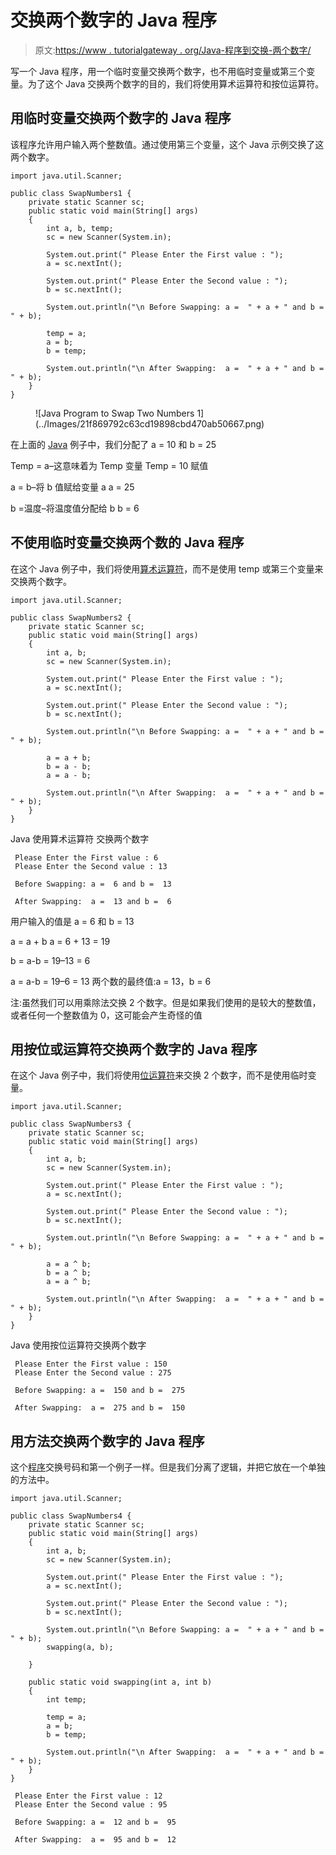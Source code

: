 # 交换两个数字的 Java 程序

> 原文:[https://www . tutorialgateway . org/Java-程序到交换-两个数字/](https://www.tutorialgateway.org/java-program-to-swap-two-numbers/)

写一个 Java 程序，用一个临时变量交换两个数字，也不用临时变量或第三个变量。为了这个 Java 交换两个数字的目的，我们将使用算术运算符和按位运算符。

## 用临时变量交换两个数字的 Java 程序

该程序允许用户输入两个整数值。通过使用第三个变量，这个 Java 示例交换了这两个数字。

```
import java.util.Scanner;

public class SwapNumbers1 {
	private static Scanner sc;
	public static void main(String[] args) 
	{
		int a, b, temp;
		sc = new Scanner(System.in);

		System.out.print(" Please Enter the First value : ");
		a = sc.nextInt();	

		System.out.print(" Please Enter the Second value : ");
		b = sc.nextInt();	

		System.out.println("\n Before Swapping: a =  " + a + " and b =  " + b);

		temp = a;
		a = b;
		b = temp;

		System.out.println("\n After Swapping:  a =  " + a + " and b =  " + b);
	}
}
```

<figure class="wp-block-image">![Java Program to Swap Two Numbers 1](../Images/21f869792c63cd19898cbd470ab50667.png)</figure>

在上面的 [Java](https://www.tutorialgateway.org/java-tutorial/) 例子中，我们分配了 a = 10 和 b = 25

Temp = a–这意味着为 Temp 变量
Temp = 10 赋值

a = b–将 b 值赋给变量 a
a = 25

b =温度–将温度值分配给 b
b = 6

## 不使用临时变量交换两个数的 Java 程序

在这个 Java 例子中，我们将使用[算术运算符](https://www.tutorialgateway.org/java-arithmetic-operators/)，而不是使用 temp 或第三个变量来交换两个数字。

```
import java.util.Scanner;

public class SwapNumbers2 {
	private static Scanner sc;
	public static void main(String[] args) 
	{
		int a, b;
		sc = new Scanner(System.in);

		System.out.print(" Please Enter the First value : ");
		a = sc.nextInt();	

		System.out.print(" Please Enter the Second value : ");
		b = sc.nextInt();	

		System.out.println("\n Before Swapping: a =  " + a + " and b =  " + b);

		a = a + b;
		b = a - b;
		a = a - b;

		System.out.println("\n After Swapping:  a =  " + a + " and b =  " + b);
	}
}
```

Java 使用算术运算符 交换两个数字

```
 Please Enter the First value : 6
 Please Enter the Second value : 13

 Before Swapping: a =  6 and b =  13

 After Swapping:  a =  13 and b =  6
```

用户输入的值是 a = 6 和 b = 13

a = a + b
a = 6 + 13 = 19

b = a-b = 19–13 = 6

a = a-b = 19–6 = 13
两个数的最终值:a = 13，b = 6

注:虽然我们可以用乘除法交换 2 个数字。但是如果我们使用的是较大的整数值，或者任何一个整数值为 0，这可能会产生奇怪的值

## 用按位或运算符交换两个数字的 Java 程序

在这个 Java 例子中，我们将使用[位运算符](https://www.tutorialgateway.org/bitwise-operators-in-java/)来交换 2 个数字，而不是使用临时变量。

```
import java.util.Scanner;

public class SwapNumbers3 {
	private static Scanner sc;
	public static void main(String[] args) 
	{
		int a, b;
		sc = new Scanner(System.in);

		System.out.print(" Please Enter the First value : ");
		a = sc.nextInt();	

		System.out.print(" Please Enter the Second value : ");
		b = sc.nextInt();	

		System.out.println("\n Before Swapping: a =  " + a + " and b =  " + b);

		a = a ^ b;
		b = a ^ b;
		a = a ^ b;

		System.out.println("\n After Swapping:  a =  " + a + " and b =  " + b);
	}
}
```

Java 使用按位运算符交换两个数字

```
 Please Enter the First value : 150
 Please Enter the Second value : 275

 Before Swapping: a =  150 and b =  275

 After Swapping:  a =  275 and b =  150
```

## 用方法交换两个数字的 Java 程序

这个[程序](https://www.tutorialgateway.org/learn-java-programs/)交换号码和第一个例子一样。但是我们分离了逻辑，并把它放在一个单独的方法中。

```
import java.util.Scanner;

public class SwapNumbers4 {
	private static Scanner sc;
	public static void main(String[] args) 
	{
		int a, b;
		sc = new Scanner(System.in);

		System.out.print(" Please Enter the First value : ");
		a = sc.nextInt();	

		System.out.print(" Please Enter the Second value : ");
		b = sc.nextInt();	

		System.out.println("\n Before Swapping: a =  " + a + " and b =  " + b);
		swapping(a, b);

	}

	public static void swapping(int a, int b)
	{
		int temp;

		temp = a;
		a = b;
		b = temp;

		System.out.println("\n After Swapping:  a =  " + a + " and b =  " + b);
	}
}
```

```
 Please Enter the First value : 12
 Please Enter the Second value : 95

 Before Swapping: a =  12 and b =  95

 After Swapping:  a =  95 and b =  12
```